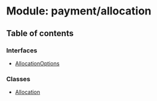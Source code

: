 # Module: payment/allocation

## Table of contents

### Interfaces

- [AllocationOptions](../interfaces/payment_allocation.AllocationOptions.md)

### Classes

- [Allocation](../classes/payment_allocation.Allocation.md)
